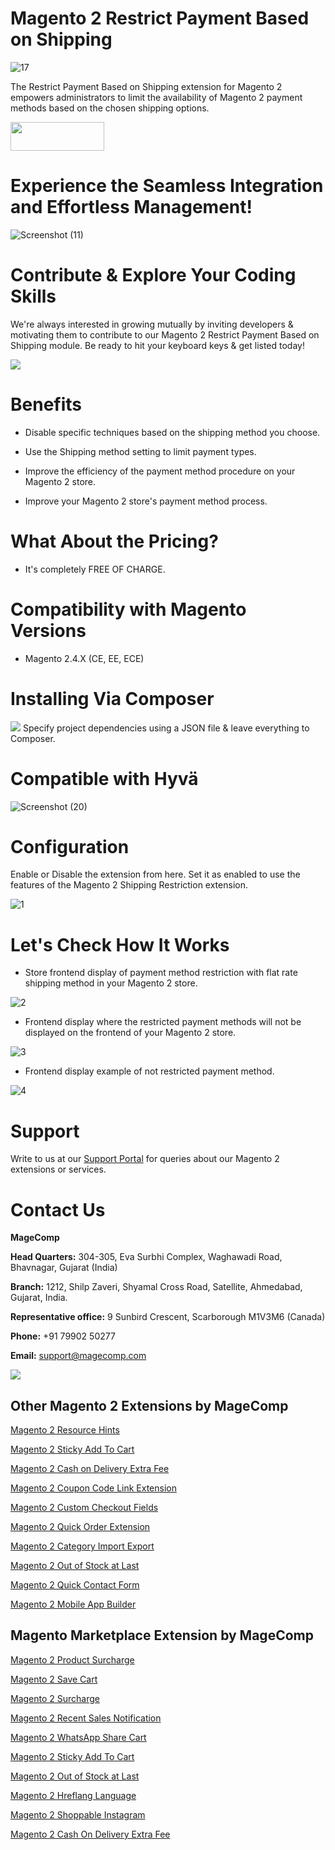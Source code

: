 # Magento 2 Restrict Payment Based on Shipping

![17](https://github.com/magecomp/magento-2-restrict-payment-based-on-shipping/assets/8856845/ac16dbff-636f-4917-9ac1-36f62a0f68ba)

The Restrict Payment Based on Shipping extension for Magento 2 empowers administrators to limit the availability of Magento 2 payment methods based on the chosen shipping options.

<a href="https://magecomp.com/magento-2-restrict-payment-based-on-shipping.html" target="_blank"><img width="150" height="46" src="https://magecomp.com/media/button.webp"></a>

# Experience the Seamless Integration and Effortless Management!

![Screenshot (11)](https://github.com/magecomp/magento-2-restrict-payment-based-on-shipping/assets/8856845/a3f54cf4-e32e-4588-be77-7c704e0ed70d)

# Contribute & Explore Your Coding Skills

We're always interested in growing mutually by inviting developers & motivating them to contribute to our Magento 2 Restrict Payment Based on Shipping module. Be ready to hit your keyboard keys & get listed today!

<a href="https://github.com/magecomp/magento-2-restrict-payment-based-on-shipping/graphs/contributors">
  <img src="https://contrib.rocks/image?repo=magecomp/magento-2-restrict-payment-based-on-shipping" />
</a>

# Benefits 

* Disable specific techniques based on the shipping method you choose.

* Use the Shipping method setting to limit payment types.

* Improve the efficiency of the payment method procedure on your Magento 2 store.

* Improve your Magento 2 store's payment method process.


# What About the Pricing?

* It's completely FREE OF CHARGE.

# Compatibility with Magento Versions

* Magento 2.4.X (CE, EE, ECE)

# Installing Via Composer
  
<img src="https://i.ibb.co/NjGRFCt/composer.png">
Specify project dependencies using a JSON file & leave everything to Composer.

# Compatible with Hyvä 

![Screenshot (20)](https://github.com/magecomp/magento2-mobile-login-free/assets/8856845/c0a5c632-fa58-4b84-bba4-2a3d26e4358e)

# Configuration 

Enable or Disable the extension from here. Set it as enabled to use the features of the Magento 2 Shipping Restriction extension.

![1](https://github.com/magecomp/magento-2-restrict-payment-based-on-shipping/assets/8856845/3165e533-b3d9-41d3-885e-03eb77eb3bb2)

# Let's Check How It Works

* Store frontend display of payment method restriction with flat rate shipping method in your Magento 2 store.

![2](https://github.com/magecomp/magento-2-restrict-payment-based-on-shipping/assets/8856845/8fb0cf29-fecb-4013-a71e-c53c4930c246)

* Frontend display where the restricted payment methods will not be displayed on the frontend of your Magento 2 store.

![3](https://github.com/magecomp/magento-2-restrict-payment-based-on-shipping/assets/8856845/1f28d800-aa2e-4a7b-aed7-f0797b35a695)

* Frontend display example of not restricted payment method.

![4](https://github.com/magecomp/magento-2-restrict-payment-based-on-shipping/assets/8856845/a8acdf5a-4fa1-4512-bc67-dc0438733ac9)

# Support

Write to us at our [Support Portal](https://magecomp.com/support/) for queries about our Magento 2 extensions or services.

# Contact Us
**MageComp**

**Head Quarters:** 304-305, Eva Surbhi Complex, Waghawadi Road, Bhavnagar, Gujarat (India)

**Branch:** 1212, Shilp Zaveri, Shyamal Cross Road, Satellite, Ahmedabad, Gujarat, India.

**Representative office:** 9 Sunbird Crescent, Scarborough M1V3M6 (Canada)

**Phone:** +91 79902 50277

**Email:** [support@magecomp.com](mailto:support@magecomp.com)

<img src="https://magecomp.com/media/logo/websites/1/Magecomp_Logo_251x51.png">

## Other Magento 2 Extensions by MageComp

[Magento 2 Resource Hints](https://magecomp.com/magento-2-resource-hints.html)

[Magento 2 Sticky Add To Cart](https://magecomp.com/magento-2-sticky-add-to-cart.html)

[Magento 2 Cash on Delivery Extra Fee](https://magecomp.com/magento-2-cash-on-delivery-extra-fee.html)

[Magento 2 Coupon Code Link Extension](https://magecomp.com/magento-2-coupon-code-link.html)

[Magento 2 Custom Checkout Fields](https://magecomp.com/magento-2-custom-checkout-fields.html)

[Magento 2 Quick Order Extension](https://magecomp.com/magento-2-quick-order.html)

[Magento 2 Category Import Export](https://magecomp.com/magento-2-category-import.html)

[Magento 2 Out of Stock at Last](https://magecomp.com/magento-2-out-of-stock-at-last.html)

[Magento 2 Quick Contact Form](https://magecomp.com/magento-2-quick-contact-form.html)

[Magento 2 Mobile App Builder](https://mobileapp.magecomp.com/)

## Magento Marketplace Extension by MageComp

[Magento 2 Product Surcharge](https://marketplace.magento.com/magecomp-module-productsurcharge.html)

[Magento 2 Save Cart](https://marketplace.magento.com/magecomp-module-savecart.html)

[Magento 2 Surcharge](https://marketplace.magento.com/magecomp-module-surcharge.html)

[Magento 2 Recent Sales Notification](https://marketplace.magento.com/magecomp-module-recentsalesnotification.html)

[Magento 2 WhatsApp Share Cart](https://marketplace.magento.com/magecomp-module-whatsappsharecart.html)

[Magento 2 Sticky Add To Cart](https://marketplace.magento.com/magecomp-magento-2-sticky-add-to-cart.html)

[Magento 2 Out of Stock at Last](https://marketplace.magento.com/magecomp-magento-2-out-of-stock-at-last.html)

[Magento 2 Hreflang Language](https://marketplace.magento.com/magecomp-magento-2-hreflang-language.html)

[Magento 2 Shoppable Instagram](https://marketplace.magento.com/magecomp-magento-2-instagram-shoppable.html)

[Magento 2 Cash On Delivery Extra Fee](https://marketplace.magento.com/magecomp-magento-2-cash-on-delivery-extra-fee.html)
